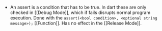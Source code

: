 - An assert is a condition that has to be true. In dart these are only checked in [[Debug Mode]], which if fails disrupts normal program execution. Done with the `assert(<bool condition>, <optional string message>);` [[Function]]. Has no effect in the [[Release Mode]].
 